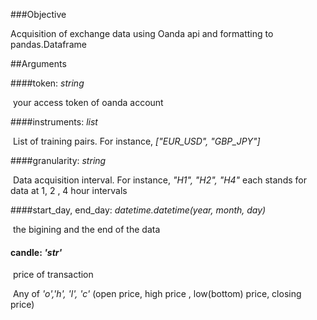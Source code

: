 ###Objective

Acquisition of exchange data using Oanda api and formatting to pandas.Dataframe

##Arguments

####token: *string*

​		your access token of oanda account

####instruments: *list*

​		List of training pairs. For instance, *["EUR_USD", "GBP_JPY"]*

####granularity: *string*

​		Data acquisition interval.  For instance,  *"H1", "H2", "H4"* each stands for data at 1, 2 , 4 hour intervals

####start_day, end_day:  *datetime.datetime(year, month, day)*

​		the bigining and the end of the data

#### candle:  *'str'*

​		price of transaction 

​		Any of *'o','h', 'l', 'c'*  (open price, high price , low(bottom) price, closing price)





